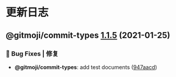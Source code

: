 # 更新日志

## @gitmoji/commit-types [1.1.5](https://github.com/arvinxx/commit-gitmoji/compare/@gitmoji/commit-types@1.1.4...@gitmoji/commit-types@1.1.5) (2021-01-25)


### 🐛 Bug Fixes | 修复

* **@gitmoji/commit-types**: add test documents ([947aacd](https://github.com/arvinxx/commit-gitmoji/commit/947aacd))
